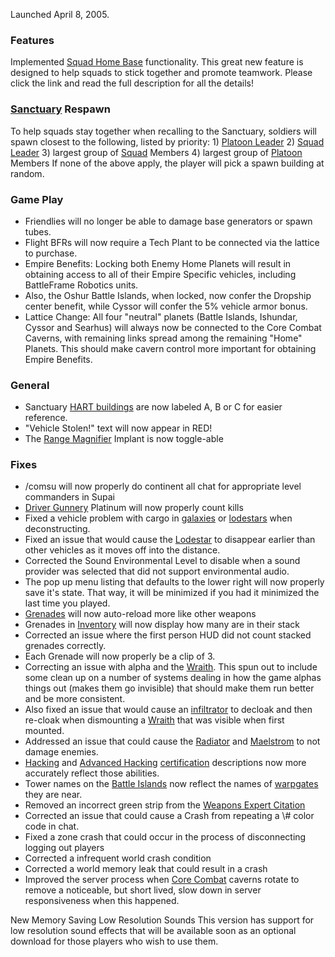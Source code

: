 Launched April 8, 2005.

### Features

Implemented [Squad Home Base](../terminology/Squad_Home_Base.md) functionality.
This great new feature is designed to help squads to stick together and promote
teamwork. Please click the link and read the full description for all the
details!

### [Sanctuary](../locations/Sanctuary.md) Respawn

To help squads stay together when recalling to the Sanctuary, soldiers will
spawn closest to the following, listed by priority: 1)
[Platoon Leader](../terminology/Platoon_Leader.md) 2)
[Squad Leader](../terminology/Squad_Leader.md) 3) largest group of
[Squad](../terminology/Squad.md) Members 4) largest group of
[Platoon](../terminology/Platoon.md) Members If none of the above apply, the
player will pick a spawn building at random.

### Game Play

- Friendlies will no longer be able to damage base generators or spawn tubes.
- Flight BFRs will now require a Tech Plant to be connected via the lattice to
  purchase.
- Empire Benefits: Locking both Enemy Home Planets will result in obtaining
  access to all of their Empire Specific vehicles, including BattleFrame
  Robotics units.
- Also, the Oshur Battle Islands, when locked, now confer the Dropship center
  benefit, while Cyssor will confer the 5% vehicle armor bonus.
- Lattice Change: All four "neutral" planets (Battle Islands, Ishundar, Cyssor
  and Searhus) will always now be connected to the Core Combat Caverns, with
  remaining links spread among the remaining "Home" Planets. This should make
  cavern control more important for obtaining Empire Benefits.

### General

- Sanctuary [HART buildings](../locations/HART_building.md) are now labeled A, B
  or C for easier reference.
- "Vehicle Stolen!" text will now appear in RED!
- The [Range Magnifier](../implants/Range_Magnifier.md) Implant is now
  toggle-able

### Fixes

- /comsu will now properly do continent all chat for appropriate level
  commanders in Supai
- [Driver Gunnery](../merits/Driver_Gunnery.md) Platinum will now properly count
  kills
- Fixed a vehicle problem with cargo in [galaxies](../vehicles/Galaxy.md) or
  [lodestars](../vehicles/Lodestar.md) when deconstructing.
- Fixed an issue that would cause the [Lodestar](../vehicles/Lodestar.md) to
  disappear earlier than other vehicles as it moves off into the distance.
- Corrected the Sound Environmental Level to disable when a sound provider was
  selected that did not support environmental audio.
- The pop up menu listing that defaults to the lower right will now properly
  save it's state. That way, it will be minimized if you had it minimized the
  last time you played.
- [Grenades](../weapons/index.md#Grenades) will now auto-reload more
  like other weapons
- Grenades in [Inventory](../terminology/Inventory.md) will now display how many
  are in their stack
- Corrected an issue where the first person HUD did not count stacked grenades
  correctly.
- Each Grenade will now properly be a clip of 3.
- Correcting an issue with alpha and the [Wraith](../vehicles/Wraith.md). This
  spun out to include some clean up on a number of systems dealing in how the
  game alphas things out (makes them go invisible) that should make them run
  better and be more consistent.
- Also fixed an issue that would cause an
  [infiltrator](../armor/Infiltration_Suit.md) to decloak and then re-cloak when
  dismounting a [Wraith](../vehicles/Wraith.md) that was visible when first
  mounted.
- Addressed an issue that could cause the [Radiator](../weapons/Radiator.md) and
  [Maelstrom](../weapons/Maelstrom.md) to not damage enemies.
- [Hacking](<../certifications/Hacking_(Certification).md>) and
  [Advanced Hacking](../certifications/Advanced_Hacking.md)
  [certification](../certifications/Certification.md) descriptions now more
  accurately reflect those abilities.
- Tower names on the [Battle Islands](../locations/Battle_Islands.md) now
  reflect the names of [warpgates](../locations/Warpgate.md) they are near.
- Removed an incorrect green strip from the
  [Weapons Expert Citation](../merits/Weapons_Citation.md)
- Corrected an issue that could cause a Crash from repeating a \\# color code in
  chat.
- Fixed a zone crash that could occur in the process of disconnecting logging
  out players
- Corrected a infrequent world crash condition
- Corrected a world memory leak that could result in a crash
- Improved the server process when [Core Combat](../items/Core_Combat.md)
  caverns rotate to remove a noticeable, but short lived, slow down in server
  responsiveness when this happened.

New Memory Saving Low Resolution Sounds This version has support for low
resolution sound effects that will be available soon as an optional download for
those players who wish to use them.
